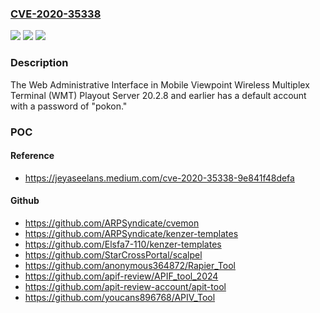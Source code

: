 ### [CVE-2020-35338](https://cve.mitre.org/cgi-bin/cvename.cgi?name=CVE-2020-35338)
![](https://img.shields.io/static/v1?label=Product&message=n%2Fa&color=blue)
![](https://img.shields.io/static/v1?label=Version&message=n%2Fa&color=blue)
![](https://img.shields.io/static/v1?label=Vulnerability&message=n%2Fa&color=brighgreen)

### Description

The Web Administrative Interface in Mobile Viewpoint Wireless Multiplex Terminal (WMT) Playout Server 20.2.8 and earlier has a default account with a password of "pokon."

### POC

#### Reference
- https://jeyaseelans.medium.com/cve-2020-35338-9e841f48defa

#### Github
- https://github.com/ARPSyndicate/cvemon
- https://github.com/ARPSyndicate/kenzer-templates
- https://github.com/Elsfa7-110/kenzer-templates
- https://github.com/StarCrossPortal/scalpel
- https://github.com/anonymous364872/Rapier_Tool
- https://github.com/apif-review/APIF_tool_2024
- https://github.com/apit-review-account/apit-tool
- https://github.com/youcans896768/APIV_Tool

